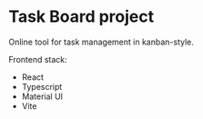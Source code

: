 # Task Board project

Online tool for task management in kanban-style.

Frontend stack:

- React
- Typescript
- Material UI
- Vite
